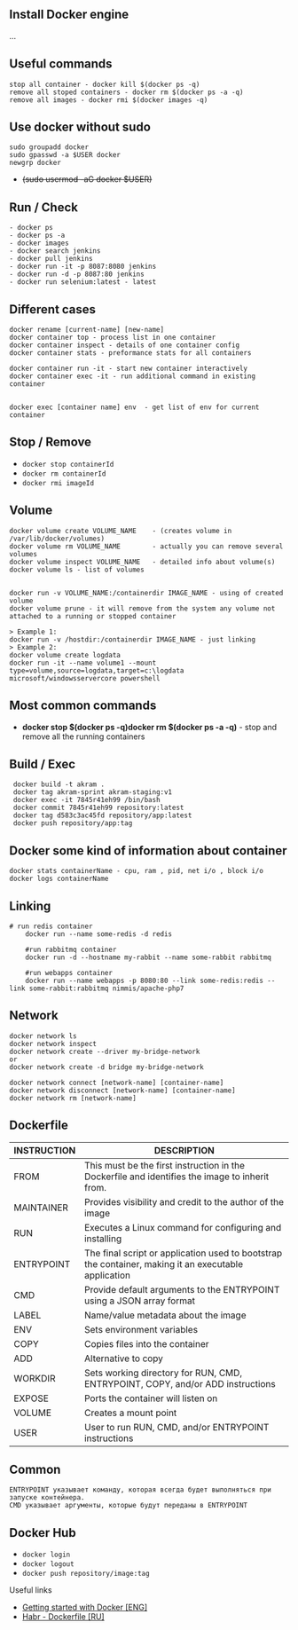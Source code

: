 ## Install Docker engine
...

## Useful commands
```
stop all container - docker kill $(docker ps -q)
remove all stoped containers - docker rm $(docker ps -a -q)
remove all images - docker rmi $(docker images -q)
```

## Use docker without sudo
```
sudo groupadd docker
sudo gpasswd -a $USER docker
newgrp docker
```
- ~~(sudo usermod -aG docker $USER)~~

## Run / Check
```
- docker ps
- docker ps -a
- docker images
- docker search jenkins
- docker pull jenkins
- docker run -it -p 8087:8080 jenkins
- docker run -d -p 8087:80 jenkins
- docker run selenium:latest - latest
```

## Different cases
```
docker rename [current-name] [new-name]
docker container top - process list in one container
docker container inspect - details of one container config
docker container stats - preformance stats for all containers

docker container run -it - start new container interactively 
docker container exec -it - run additional command in existing container


docker exec [container name] env  - get list of env for current container

```

## Stop / Remove

- ```docker stop containerId```
- ```docker rm containerId```
- ```docker rmi imageId```

## Volume
```
docker volume create VOLUME_NAME    - (creates volume in /var/lib/docker/volumes)
docker volume rm VOLUME_NAME        - actually you can remove several volumes
docker volume inspect VOLUME_NAME   - detailed info about volume(s)
docker volume ls - list of volumes


docker run -v VOLUME_NAME:/containerdir IMAGE_NAME - using of created volume
docker volume prune - it will remove from the system any volume not attached to a running or stopped container

> Example 1:
docker run -v /hostdir:/containerdir IMAGE_NAME - just linking
> Example 2:
docker volume create logdata
docker run -it --name volume1 --mount type=volume,source=logdata,target=c:\logdata microsoft/windowsservercore powershell
```
## Most common commands
* **docker stop $(docker ps -q)docker rm $(docker ps -a -q)** - stop and remove all the running containers

## Build / Exec
```
 docker build -t akram .
 docker tag akram-sprint akram-staging:v1
 docker exec -it 7845r41eh99 /bin/bash
 docker commit 7845r41eh99 repository:latest
 docker tag d583c3ac45fd repository/app:latest
 docker push repository/app:tag
```

## Docker some kind of information about container
```
docker stats containerName - cpu, ram , pid, net i/o , block i/o
docker logs containerName 
```

## Linking
```
# run redis container
    docker run --name some-redis -d redis

    #run rabbitmq container
    docker run -d --hostname my-rabbit --name some-rabbit rabbitmq

    #run webapps container
    docker run --name webapps -p 8080:80 --link some-redis:redis --link some-rabbit:rabbitmq nimmis/apache-php7
```

## Network
```
docker network ls
docker network inspect 
docker network create --driver my-bridge-network
or
docker network create -d bridge my-bridge-network

docker network connect [network-name] [container-name]
docker network disconnect [network-name] [container-name]
docker network rm [network-name]
```

## Dockerfile
INSTRUCTION | DESCRIPTION
--- | ---
FROM | This must be the first instruction in the Dockerfile and identifies the image to inherit from.
MAINTAINER|Provides visibility and credit to the author of the image
RUN|Executes a Linux command for configuring and installing
ENTRYPOINT|The final script or application used  to bootstrap the container, making it an executable application
CMD|Provide default arguments to the ENTRYPOINT using a JSON array format
LABEL|Name/value metadata about the image
ENV|Sets environment variables
COPY|Copies files into the container
ADD|Alternative to copy
WORKDIR|Sets working directory for RUN, CMD, ENTRYPOINT, COPY, and/or ADD instructions
EXPOSE|Ports the container will listen on
VOLUME|Creates a mount point
USER|User to run RUN, CMD, and/or ENTRYPOINT instructions

## Common 
```
ENTRYPOINT указывает команду, которая всегда будет выполняться при запуске контейнера.
CMD указывает аргументы, которые будут переданы в ENTRYPOINT
```

## Docker Hub
- ```docker login```
- ```docker logout```
- ```docker push repository/image:tag```

Useful links
* [Getting started with Docker [ENG]](https://dzone.com/refcardz/getting-started-with-docker-1?chapter=1)
* [Habr - Dockerfile [RU]](https://habr.com/ru/company/infobox/blog/240623/)
